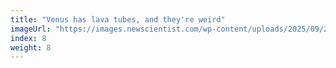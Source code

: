 ```yaml
---
title: "Venus has lava tubes, and they're weird"
imageUrl: "https://images.newscientist.com/wp-content/uploads/2025/09/22162825/SEI_267222984.jpg?width=788"
index: 8
weight: 8
---
```

